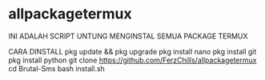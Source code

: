   # allpackagetermux
  INI ADALAH SCRIPT UNTUNG MENGINSTAL SEMUA PACKAGE TERMUX


  CARA DINSTALL
  pkg update && pkg upgrade
  pkg install nano
  pkg install git
  pkg install python
  git clone https://github.com/FerzChills/allpackagetermux
  cd Brutal-Sms
  bash install.sh
